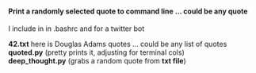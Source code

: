 #### Print a randomly selected quote to command line ... could be any quote

I include in in .bashrc and for a twitter bot

**42.txt** here is Douglas Adams quotes ... could be any list of quotes  
**quoted.py** (pretty prints it, adjusting for terminal cols)  
**deep_thought.py** (grabs a random quote from **txt file**)
